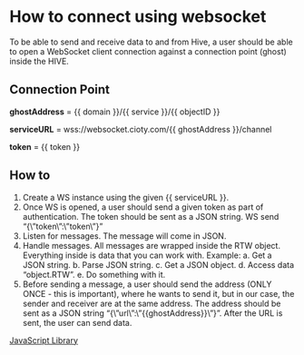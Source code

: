 # How to connect using websocket

To be able to send and receive data to and from Hive, a user should be able to open a WebSocket client connection against a connection point (ghost) inside the HIVE.

## Connection Point

**ghostAddress** = {{ domain }}/{{ service }}/{{ objectID }}

**serviceURL** = wss://websocket.cioty.com/{{ ghostAddress }}/channel

**token** = {{ token }}

## How to

  1. Create a WS instance using the given {{ serviceURL }}.
  2. Once WS is opened, a user should send a given token as part of authentication. The token should be sent as a JSON string. WS send “{\”token\”:\”token\”}”
  3. Listen for messages. The message will come in JSON.
  4. Handle messages. All messages are wrapped inside the RTW object. Everything inside is data that you can work with. Example:
    a. Get a JSON string.
    b. Parse JSON string.
    c. Get a JSON object.
    d. Access data “object.RTW”.
    e. Do something with it.
  5. Before sending a message, a user should send the address (ONLY ONCE - this is important),  where he wants to send it, but in our case, the sender and receiver are at the same address. The address should be sent as a JSON string “{\”url\”:\”{{ghostAddress}}\”}”. After the URL is sent, the user can send data.

[JavaScript Library](https://github.com/NornirAS/hive-agent/blob/main/src/ws/README.md)
